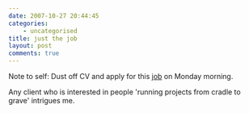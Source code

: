 ```yaml
---
date: 2007-10-27 20:44:45
categories:
    - uncategorised
title: just the job
layout: post
comments: true
---
```

Note to self: Dust off CV and apply for this
[job](http://www.jobserve.com/E127E180844431C40.job) on Monday morning.

Any client who is interested in people 'running projects from cradle to
grave' intrigues me.
